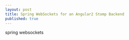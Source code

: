 ```yaml
---
layout: post
title: Spring WebSockets for an Angular2 Stomp Backend
published: true
---
```


spring websockets